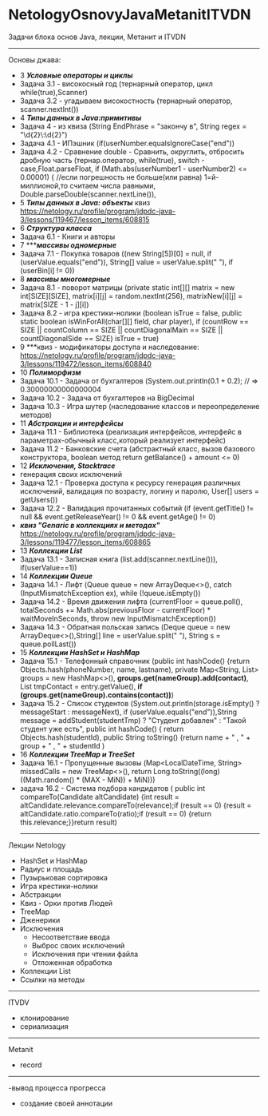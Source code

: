 # NetologyOsnovyJavaMetanitITVDN
Задачи блока основ Java, лекции, Метанит и ITVDN
***
Основы джава:
- 3 ***Условные операторы и циклы***
- Задача 3.1 - високосный год (тернарный оператор, цикл while(true),Scanner)
- Задача 3.2 - угадываем високостность (тернарный оператор, scanner.nextInt())
- 4 ***Типы данных в Java:примитивы***
- Задача 4 - из квиза (String EndPhrase = "закончу в", String regex = "\\d{2}\\:\\d{2}")
- Задача 4.1 - ИПэшник (if(userNumber.equalsIgnoreCase("end")) 
- Задача 4.2 - Сравнение double - Сравнить, округлить, отбросить дробную часть (тернар.оператор, while(true), switch - case,Float.parseFloat,  if (Math.abs(userNumber1 - userNumber2) <= 0.00001) { //если погрешность не больше(или равна) 1=й-миллионой,то считаем числа равными, Double.parseDouble(scanner.nextLine()),
- 5 ***Типы данных в Java: объекты*** квиз https://netology.ru/profile/program/jdpdc-java-3/lessons/119467/lesson_items/608815
- 6 ***Структура класса***
- Задача 6.1 - Книги и авторы
- 7 ******массивы одномерные***
- Задача 7.1 - Покупка товаров ((new String[5])[0] = null, if (userValue.equals("end")), String[] value = userValue.split(" "), if (userBin[i] != 0))
- 8 ***массивы многомерные***
- Задача 8.1 - поворот матрицы (private static int[][] matrix = new int[SIZE][SIZE], matrix[i][j] = random.nextInt(256),  matrixNew[i][j] = matrix[SIZE - 1 - j][i])
- Задача 8.2 - игра крестики-нолики (boolean isTrue = false,  public static boolean isWinForAll(char[][] field, char player),  if (countRow == SIZE || countColumn == SIZE || countDiagonalMain == SIZE || countDiagonalSide == SIZE) isTrue = true)
- 9 ***квиз - модификаторы доступа и наследование: https://netology.ru/profile/program/jdpdc-java-3/lessons/119472/lesson_items/608840                
- 10 ***Полиморфизм***                
- Задача 10.1 - Задача от бухгалтеров (System.out.println(0.1 + 0.2); // => 0.30000000000000004 
- Задача 10.2 - Задача от бухгалтеров на BigDecimal
- Задача 10.3 - Игра шутер (наследование классов и переопределение методов)
- 11 ***Абстракции и интерфейсы***
- Задача 11.1 - Библиотека (реализация интерфейсов, интерфейс в параметрах-обычный класс,который реализует интерфейс)
- Задача 11.2 - Банковские счета (абстрактный класс, вызов базового конструктора, boolean метод return getBalance() + amount <= 0)
- 12 ***Исключения, Stacktrace***
- генерация своих исключений  
- Задача 12.1 - Проверка доступа к ресурсу генерация различных исключений, валидация по возрасту, логину и паролю, User[] users = getUsers())
- Задача 12.2 - Валидация прочитанных событий (if (event.getTitle() != null && event.getReleaseYear() != 0 && event.getAge() != 0)
- ***квиз "Genaric в коллекциях и методах"*** https://netology.ru/profile/program/jdpdc-java-3/lessons/119477/lesson_items/608865
- 13 ***Коллекции List***   
- Задача 13.1 - Записная книга (list.add(scanner.nextLine())), if(userValue==1))
- 14 ***Коллекции Queue***
- Задача 14.1 - Лифт (Queue<Integer> queue = new ArrayDeque<>(), catch (InputMismatchException ex), while (!queue.isEmpty()) 
- Задача 14.2 - Время движения лифта (currentFloor = queue.poll(), totalSeconds += Math.abs(previousFloor - currentFloor) * waitMoveInSeconds,  throw new InputMismatchException())
- Задача 14.3 - Обратная польская запись (Deque<String> queue = new ArrayDeque<>(),String[] line = userValue.split(" "),  String s = queue.pollLast())
- 15 ***Коллекции HashSet и HashMap***
- Задача 15.1 - Телефонный справочник (public int hashCode() {return Objects.hash(phoneNumber, name, lastname), private Map<String, List<Contact>> groups = new HashMap<>(), **groups.get(nameGroup).add(contact)**, List<Contact> tmpContact = entry.getValue(), **if (groups.get(nameGroup).contains(contact))**)
- Задача 15.2 - Список студентов (System.out.println(storage.isEmpty() ? messageStart : messageNext),  if (userValue.equals("end")),String message = addStudent(studentTmp) ? "Студент добавлен" : "Такой студент уже есть",  public int hashCode() {
return Objects.hash(studentId), public String toString() {return name + " , " + group + " , " + studentId )
- 16 ***Коллекции TreeMap и TreeSet***
- Задача 16.1 - Пропущенные вызовы (Map<LocalDateTime, String> missedCalls = new TreeMap<>(), return Long.toString((long) ((Math.random() * (MAX - MiN)) + MiN)))
- задача 16.2 - Система подбора кандидатов ( public int compareTo(Candidate altCandidate) {int result = altCandidate.relevance.compareTo(relevance);if (result == 0) {result = altCandidate.ratio.compareTo(ratio);if (result == 0) {return this.relevance;}}return result)
  ***
Лекции Netology
 - HashSet и HashMap
 - Радиус и площадь
 - Пузырьковая сортировка
 - Игра крестики-нолики
 - Абстракции
 - Квиз - Орки против Людей
 - TreeMap
 - Дженерики
 - Исключения
   - Несоответствие ввода
   - Выброс своих исключений
   - Исключения при чтении файла
   - Отложенная обработка
 - Коллекции List
 - Ссылки на методы
 
 ***
 ITVDV
 - клонирование
 - сериализация
 ***
 Metanit
 - record
 ***
 -вывод процесса прогресса
 - создание своей аннотации
 
